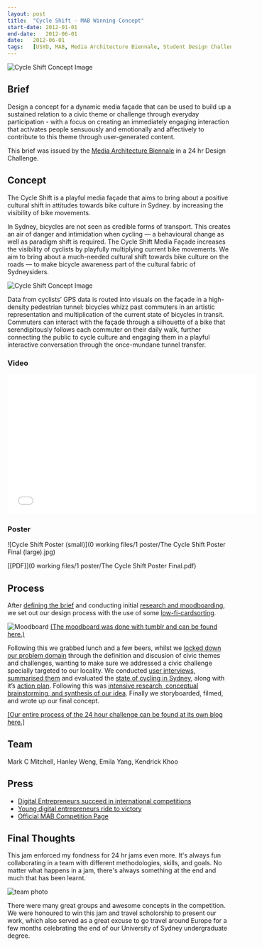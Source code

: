 ```yaml
---
layout:	post
title:	"Cycle Shift - MAB Winning Concept"
start-date:	2012-01-01
end-date:	2012-06-01
date:	2012-06-01
tags:	[USYD, MAB, Media Architecture Biennale, Student Design Challenge, Jam, Hackathon, 24 hours, Cycle Shift, Bicycles]
---
```


![Cycle Shift Concept Image](images/banner-narrow.png)

## Brief

Design a concept for a dynamic media façade that can be used to build up a sustained relation to a civic theme or challenge through everyday participation - with a focus on creating an immediately engaging interaction that activates people sensuously and emotionally and affectively to contribute to this theme through user-generated content.

This brief was issued by the [Media Architecture Biennale](https://www.facebook.com/MABiennale) in a 24 hr Design Challenge.

## Concept

The Cycle Shift is a playful media façade that aims to bring about a positive cultural shift in attitudes towards bike culture in Sydney. by increasing the visibility of bike movements.

In Sydney, bicycles are not seen as credible forms of transport. This creates an air of danger and intimidation when cycling — a behavioural change as well as paradigm shift is required. The Cycle Shift Media Façade increases the visibility of cyclists by playfully multiplying current bike movements. We aim to bring about a much-needed cultural shift towards bike culture on the roads — to make bicycle awareness part of the cultural fabric of Sydneysiders.

![Cycle Shift Concept Image](images/concept-image.png)

Data from cyclists’ GPS data is routed into visuals on the façade in a high-density pedestrian tunnel: bicycles whizz past commuters in an artistic representation and multiplication of the current state of bicycles in transit. Commuters can interact with the façade through a silhouette of a bike that serendipitously follows each commuter on their daily walk, further connecting the public to cycle culture and engaging them in a playful interactive conversation through the once-mundane tunnel transfer.

### Video

<iframe width="560" height="315" src="//www.youtube.com/embed/biquV9NjN-4?rel=0" frameborder="0" allowfullscreen></iframe>

### Poster

![Cycle Shift Poster (small)](0 working files/1 poster/The Cycle Shift Poster Final (large).jpg)

[[PDF]](0 working files/1 poster/The Cycle Shift Poster Final.pdf)

## Process

After [defining the brief](http://entropy2012.tumblr.com/post/32716088941/briefly-paraphrasing-the-brief) and conducting initial [research and moodboarding](http://entropy2012.tumblr.com/post/32709943778/research-moodboarding), we set out our design process with the use of some [low-fi-cardsorting](http://entropy2012.tumblr.com/post/32716614153/low-fi-cardsorting-of-our-design-process-for-the). 

![Moodboard](images/moodboard.jpg)
[(The moodboard was done with tumblr and can be found here.)](http://entropy2012moodboard.tumblr.com)

Following this we grabbed lunch and a few beers, whilst we [locked down our problem domain](http://entropy2012.tumblr.com/post/32726770549/weve-been-super-busy-for-the-past-three-hours) through the definition and discusion of civic themes and challenges, wanting to make sure we addressed a civic challenge specially targeted to our locality. We conducted [user interviews](http://entropy2012.tumblr.com/post/32727472857/user-interviews-now-with-interview-summaries), [summarised them](http://entropy2012.tumblr.com/post/32741508250/summary-of-interview-findings-the-summary-of) and evaluated the [state of cycling in Sydney](http://entropy2012.tumblr.com/post/32742967723/the-state-of-cycling-in-sydney), along with it’s [action plan](http://entropy2012.tumblr.com/post/32743141567/sydneys-city-action-plan). Following this was [intensive research, conceptual brainstorming, and synthesis of our idea](http://entropy2012.tumblr.com/post/32743338707/intensive-research-conceptual-brainstorming#_=_). Finally we storyboarded, filmed, and wrote up our final concept.

[[Our entire process of the 24 hour challenge can be found at its own blog here.]](http://entropy2012.tumblr.com)

## Team

Mark C Mitchell, Hanley Weng, Emila Yang, Kendrick Khoo

## Press

- [Digital Entrepreneurs succeed in international competitions](http://sydney.edu.au/news/architecture/274.html?newsstoryid=10324)
- [Young digital entrepreneurs ride to victory]( http://sydney.edu.au/news/84.html?newsstoryid=10344)
- [Official MAB Competition Page](http://mab12.mediaarchitecture.org/student-competition/)

## Final Thoughts

This jam enforced my fondness for 24 hr jams even more. It's always fun collaborating in a team with different methodologies, skills, and goals. No matter what happens in a jam, there's always something at the end and much that has been learnt. 

![team photo](images/raadhus_6_rs.jpg)

There were many great groups and awesome concepts in the competition. We were honoured to win this jam and travel scholorship to present our work, which also served as a great excuse to go travel around Europe for a few months celebrating the end of our University of Sydney undergraduate degree. 


